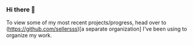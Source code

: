 ### Hi there 👋
To view some of my most recent projects/progress, head over to (https://github.com/sellersss)[a separate organization] I've been using to organize my work.
